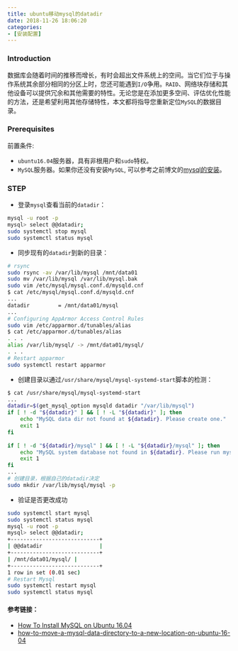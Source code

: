 ```yaml
---
title: ubuntu移动mysql的datadir
date: 2018-11-26 18:06:20
categories: 
- [安装配置]
---
```


### Introduction

数据库会随着时间的推移而增长，有时会超出文件系统上的空间。当它们位于与操作系统其余部分相同的分区上时，您还可能遇到`I/O`争用。`RAID`、网络块存储和其他设备可以提供冗余和其他需要的特性。无论您是在添加更多空间、评估优化性能的方法，还是希望利用其他存储特性，本文都将指导您重新定位`MySQL`的数据目录。

### Prerequisites

前置条件:

- `ubuntu16.04`服务器，具有非根用户和`sudo`特权。
- `MySQL`服务器。如果你还没有安装`MySQL`, 可以参考之前博文的[mysql的安装](https://flyflyfish.com/2018/01/13/mysql/)。

### STEP

- 登录`mysql`查看当前的`datadir`：

```bash
mysql -u root -p
mysql> select @@datadir;
sudo systemctl stop mysql
sudo systemctl status mysql
```

- 同步现有的`datadir`到新的目录：

```bash
# rsync
sudo rsync -av /var/lib/mysql /mnt/data01
sudo mv /var/lib/mysql /var/lib/mysql.bak
sudo vim /etc/mysql/mysql.conf.d/mysqld.cnf
$ cat /etc/mysql/mysql.conf.d/mysqld.cnf
...
datadir         = /mnt/data01/mysql
...
# Configuring AppArmor Access Control Rules
sudo vim /etc/apparmor.d/tunables/alias
$ cat /etc/apparmor.d/tunables/alias
. . .
alias /var/lib/mysql/ -> /mnt/data01/mysql/
. . .
# Restart apparmor
sudo systemctl restart apparmor
```

- 创建目录以通过`/usr/share/mysql/mysql-systemd-start`脚本的检测：


```bash
$ cat /usr/share/mysql/mysql-systemd-start
...
datadir=$(get_mysql_option mysqld datadir "/var/lib/mysql")
if [ ! -d "${datadir}" ] && [ ! -L "${datadir}" ]; then
	echo "MySQL data dir not found at ${datadir}. Please create one."
    exit 1
fi
  
if [ ! -d "${datadir}/mysql" ] && [ ! -L "${datadir}/mysql" ]; then
    echo "MySQL system database not found in ${datadir}. Please run mysqld --initialize."
    exit 1
fi
...
# 创建目录，根据自己的datadir决定
sudo mkdir /var/lib/mysql/mysql -p
```

- 验证是否更改成功

```bash
sudo systemctl start mysql
sudo systemctl status mysql
mysql -u root -p
mysql> select @@datadir;
+----------------------------+
| @@datadir                  |
+----------------------------+
| /mnt/data01/mysql/ |
+----------------------------+
1 row in set (0.01 sec)
# Restart Mysql
sudo systemctl restart mysql
sudo systemctl status mysql
```

#### 参考链接：

- [How To Install MySQL on Ubuntu 16.04](https://www.digitalocean.com/community/tutorials/how-to-install-mysql-on-ubuntu-16-04)
- [how-to-move-a-mysql-data-directory-to-a-new-location-on-ubuntu-16-04](https://www.digitalocean.com/community/tutorials/how-to-move-a-mysql-data-directory-to-a-new-location-on-ubuntu-16-04)